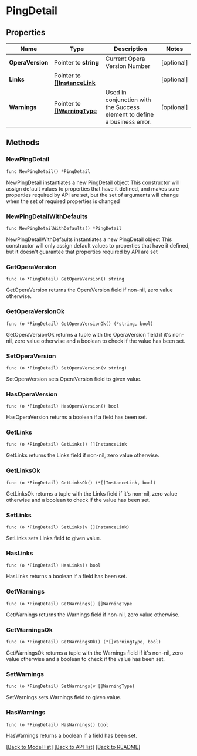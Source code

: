 # PingDetail

## Properties

Name | Type | Description | Notes
------------ | ------------- | ------------- | -------------
**OperaVersion** | Pointer to **string** | Current Opera Version Number | [optional] 
**Links** | Pointer to [**[]InstanceLink**](InstanceLink.md) |  | [optional] 
**Warnings** | Pointer to [**[]WarningType**](WarningType.md) | Used in conjunction with the Success element to define a business error. | [optional] 

## Methods

### NewPingDetail

`func NewPingDetail() *PingDetail`

NewPingDetail instantiates a new PingDetail object
This constructor will assign default values to properties that have it defined,
and makes sure properties required by API are set, but the set of arguments
will change when the set of required properties is changed

### NewPingDetailWithDefaults

`func NewPingDetailWithDefaults() *PingDetail`

NewPingDetailWithDefaults instantiates a new PingDetail object
This constructor will only assign default values to properties that have it defined,
but it doesn't guarantee that properties required by API are set

### GetOperaVersion

`func (o *PingDetail) GetOperaVersion() string`

GetOperaVersion returns the OperaVersion field if non-nil, zero value otherwise.

### GetOperaVersionOk

`func (o *PingDetail) GetOperaVersionOk() (*string, bool)`

GetOperaVersionOk returns a tuple with the OperaVersion field if it's non-nil, zero value otherwise
and a boolean to check if the value has been set.

### SetOperaVersion

`func (o *PingDetail) SetOperaVersion(v string)`

SetOperaVersion sets OperaVersion field to given value.

### HasOperaVersion

`func (o *PingDetail) HasOperaVersion() bool`

HasOperaVersion returns a boolean if a field has been set.

### GetLinks

`func (o *PingDetail) GetLinks() []InstanceLink`

GetLinks returns the Links field if non-nil, zero value otherwise.

### GetLinksOk

`func (o *PingDetail) GetLinksOk() (*[]InstanceLink, bool)`

GetLinksOk returns a tuple with the Links field if it's non-nil, zero value otherwise
and a boolean to check if the value has been set.

### SetLinks

`func (o *PingDetail) SetLinks(v []InstanceLink)`

SetLinks sets Links field to given value.

### HasLinks

`func (o *PingDetail) HasLinks() bool`

HasLinks returns a boolean if a field has been set.

### GetWarnings

`func (o *PingDetail) GetWarnings() []WarningType`

GetWarnings returns the Warnings field if non-nil, zero value otherwise.

### GetWarningsOk

`func (o *PingDetail) GetWarningsOk() (*[]WarningType, bool)`

GetWarningsOk returns a tuple with the Warnings field if it's non-nil, zero value otherwise
and a boolean to check if the value has been set.

### SetWarnings

`func (o *PingDetail) SetWarnings(v []WarningType)`

SetWarnings sets Warnings field to given value.

### HasWarnings

`func (o *PingDetail) HasWarnings() bool`

HasWarnings returns a boolean if a field has been set.


[[Back to Model list]](../README.md#documentation-for-models) [[Back to API list]](../README.md#documentation-for-api-endpoints) [[Back to README]](../README.md)


